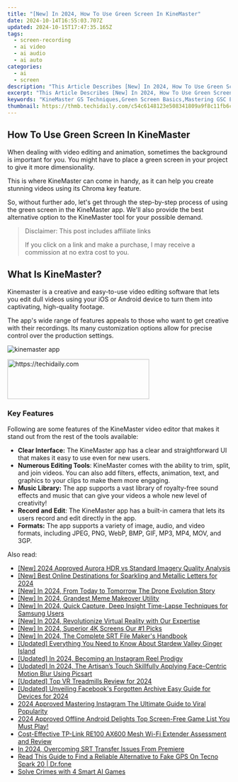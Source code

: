 ```yaml
---
title: "[New] In 2024, How To Use Green Screen In KineMaster"
date: 2024-10-14T16:55:03.707Z
updated: 2024-10-15T17:47:35.165Z
tags: 
  - screen-recording
  - ai video
  - ai audio
  - ai auto
categories: 
  - ai
  - screen
description: "This Article Describes [New] In 2024, How To Use Green Screen In KineMaster"
excerpt: "This Article Describes [New] In 2024, How To Use Green Screen In KineMaster"
keywords: "KineMaster GS Techniques,Green Screen Basics,Mastering GSC Editing,KineMaster CG Practices,Pro Green Screen Tips,Effective GSC Editing,KineMaster Video Magic"
thumbnail: https://thmb.techidaily.com/c54c6148123e508341809a9f8c11fb6ca2958cb786ab2471b34202053c6a9248.jpg
---
```


## How To Use Green Screen In KineMaster

When dealing with video editing and animation, sometimes the background is important for you. You might have to place a green screen in your project to give it more dimensionality.

This is where KineMaster can come in handy, as it can help you create stunning videos using its Chroma key feature.

So, without further ado, let's get through the step-by-step process of using the green screen in the KineMaster app. We'll also provide the best alternative option to the KineMaster tool for your possible demand.

>  Disclaimer: This post includes affiliate links
>
>  If you click on a link and make a purchase, I may receive a commission at no extra cost to you.
>

## What Is KineMaster?

Kinemaster is a creative and easy-to-use video editing software that lets you edit dull videos using your iOS or Android device to turn them into captivating, high-quality footage.

The app's wide range of features appeals to those who want to get creative with their recordings. Its many customization options allow for precise control over the production settings.

![kinemaster app](https://images.wondershare.com/filmora/article-images/2023/01/kinemaster-app.png)

<!-- affiliate ads begin -->
<a href="https://wigfever.sjv.io/c/5597632/2014857/22899" target="_top" id="2014857">
  <img src="//a.impactradius-go.com/display-ad/22899-2014857" border="0" alt="https://techidaily.com" width="320" height="90"/>
</a>
<img height="0" width="0" src="https://wigfever.sjv.io/i/5597632/2014857/22899" style="position:absolute;visibility:hidden;" border="0" />
<!-- affiliate ads end -->

### Key Features

Following are some features of the KineMaster video editor that makes it stand out from the rest of the tools available:

* **Clear Interface:** The KineMaster app has a clear and straightforward UI that makes it easy to use even for new users.
* **Numerous Editing Tools**: KineMaster comes with the ability to trim, split, and join videos. You can also add filters, effects, animation, text, and graphics to your clips to make them more engaging.
* **Music Library:** The app supports a vast library of royalty-free sound effects and music that can give your videos a whole new level of creativity!
* **Record and Edit**: The KineMaster app has a built-in camera that lets its users record and edit directly in the app.
* **Formats:** The app supports a variety of image, audio, and video formats, including JPEG, PNG, WebP, BMP, GIF, MP3, MP4, MOV, and 3GP.


<ins class="adsbygoogle"
     style="display:block"
     data-ad-format="autorelaxed"
     data-ad-client="ca-pub-7571918770474297"
     data-ad-slot="1223367746"></ins>



<ins class="adsbygoogle"
     style="display:block"
     data-ad-client="ca-pub-7571918770474297"
     data-ad-slot="8358498916"
     data-ad-format="auto"
     data-full-width-responsive="true"></ins>


<span class="atpl-alsoreadstyle">Also read:</span>
<div><ul>
<li><a href="https://fox-links.techidaily.com/new-2024-approved-aurora-hdr-vs-standard-imagery-quality-analysis/"><u>[New] 2024 Approved Aurora HDR vs Standard Imagery Quality Analysis</u></a></li>
<li><a href="https://fox-glue.techidaily.com/new-best-online-destinations-for-sparkling-and-metallic-letters-for-2024/"><u>[New] Best Online Destinations for Sparkling and Metallic Letters for 2024</u></a></li>
<li><a href="https://fox-links.techidaily.com/new-in-2024-from-today-to-tomorrow-the-drone-evolution-story/"><u>[New] In 2024, From Today to Tomorrow The Drone Evolution Story</u></a></li>
<li><a href="https://fox-links.techidaily.com/new-in-2024-grandest-meme-makeover-utility/"><u>[New] In 2024, Grandest Meme Makeover Utility</u></a></li>
<li><a href="https://fox-links.techidaily.com/new-in-2024-quick-capture-deep-insight-time-lapse-techniques-for-samsung-users/"><u>[New] In 2024, Quick Capture, Deep Insight Time-Lapse Techniques for Samsung Users</u></a></li>
<li><a href="https://vp-tips.techidaily.com/new-in-2024-revolutionize-virtual-reality-with-our-expertise/"><u>[New] In 2024, Revolutionize Virtual Reality with Our Expertise</u></a></li>
<li><a href="https://fox-links.techidaily.com/new-in-2024-superior-4k-screens-our-1-picks/"><u>[New] In 2024, Superior 4K Screens Our #1 Picks</u></a></li>
<li><a href="https://fox-links.techidaily.com/new-in-2024-the-complete-srt-file-makers-handbook/"><u>[New] In 2024, The Complete SRT File Maker's Handbook</u></a></li>
<li><a href="https://remote-screen-capture.techidaily.com/updated-everything-you-need-to-know-about-stardew-valley-ginger-island/"><u>[Updated] Everything You Need to Know About Stardew Valley Ginger Island</u></a></li>
<li><a href="https://instagram-video-recordings.techidaily.com/updated-in-2024-becoming-an-instagram-reel-prodigy/"><u>[Updated] In 2024, Becoming an Instagram Reel Prodigy</u></a></li>
<li><a href="https://fox-links.techidaily.com/updated-in-2024-the-artisans-touch-skillfully-applying-face-centric-motion-blur-using-picsart/"><u>[Updated] In 2024, The Artisan’s Touch Skillfully Applying Face-Centric Motion Blur Using Picsart</u></a></li>
<li><a href="https://fox-links.techidaily.com/updated-top-vr-treadmills-review-for-2024/"><u>[Updated] Top VR Treadmills Review for 2024</u></a></li>
<li><a href="https://facebook-video-recording.techidaily.com/updated-unveiling-facebooks-forgotten-archive-easy-guide-for-devices-for-2024/"><u>[Updated] Unveiling Facebook's Forgotten Archive Easy Guide for Devices for 2024</u></a></li>
<li><a href="https://extra-approaches.techidaily.com/2024-approved-mastering-instagram-the-ultimate-guide-to-viral-popularity/"><u>2024 Approved Mastering Instagram The Ultimate Guide to Viral Popularity</u></a></li>
<li><a href="https://digital-screen-recording.techidaily.com/1715860005246-2024-approved-offline-android-delights-top-screen-free-game-list-you-must-play/"><u>2024 Approved Offline Android Delights Top Screen-Free Game List You Must Play!</u></a></li>
<li><a href="https://buynow-reviews.techidaily.com/cost-effective-tp-link-re100-ax600-mesh-wi-fi-extender-assessment-and-review/"><u>Cost-Effective TP-Link RE100 AX600 Mesh Wi-Fi Extender Assessment and Review</u></a></li>
<li><a href="https://fox-links.techidaily.com/in-2024-overcoming-srt-transfer-issues-from-premiere/"><u>In 2024, Overcoming SRT Transfer Issues From Premiere</u></a></li>
<li><a href="https://fake-location.techidaily.com/read-this-guide-to-find-a-reliable-alternative-to-fake-gps-on-tecno-spark-20-drfone-by-drfone-virtual-android/"><u>Read This Guide to Find a Reliable Alternative to Fake GPS On Tecno Spark 20 | Dr.fone</u></a></li>
<li><a href="https://games-able.techidaily.com/solve-crimes-with-4-smart-ai-games/"><u>Solve Crimes with 4 Smart AI Games</u></a></li>
</ul></div>

